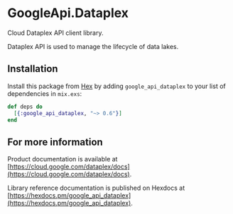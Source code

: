 # GoogleApi.Dataplex

Cloud Dataplex API client library.

Dataplex API is used to manage the lifecycle of data lakes.

## Installation

Install this package from [Hex](https://hex.pm) by adding
`google_api_dataplex` to your list of dependencies in `mix.exs`:

```elixir
def deps do
  [{:google_api_dataplex, "~> 0.6"}]
end
```

## For more information

Product documentation is available at [https://cloud.google.com/dataplex/docs](https://cloud.google.com/dataplex/docs).

Library reference documentation is published on Hexdocs at
[https://hexdocs.pm/google_api_dataplex](https://hexdocs.pm/google_api_dataplex).
